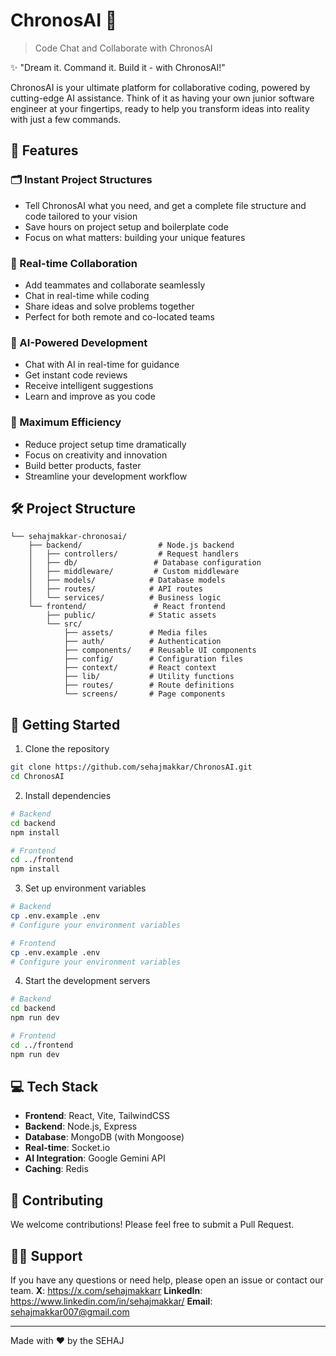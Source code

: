 # ChronosAI 🚀

> Code Chat and Collaborate with ChronosAI

✨ "Dream it. Command it. Build it - with ChronosAI!"

ChronosAI is your ultimate platform for collaborative coding, powered by cutting-edge AI assistance. Think of it as having your own junior software engineer at your fingertips, ready to help you transform ideas into reality with just a few commands.

## 🌟 Features

### 🗂️ Instant Project Structures
- Tell ChronosAI what you need, and get a complete file structure and code tailored to your vision
- Save hours on project setup and boilerplate code
- Focus on what matters: building your unique features

### 🤝 Real-time Collaboration
- Add teammates and collaborate seamlessly
- Chat in real-time while coding
- Share ideas and solve problems together
- Perfect for both remote and co-located teams

### 🧠 AI-Powered Development
- Chat with AI in real-time for guidance
- Get instant code reviews
- Receive intelligent suggestions
- Learn and improve as you code

### 🚀 Maximum Efficiency
- Reduce project setup time dramatically
- Focus on creativity and innovation
- Build better products, faster
- Streamline your development workflow

## 🛠️ Project Structure

```
└── sehajmakkar-chronosai/
    ├── backend/                 # Node.js backend
    │   ├── controllers/         # Request handlers
    │   ├── db/                 # Database configuration
    │   ├── middleware/         # Custom middleware
    │   ├── models/            # Database models
    │   ├── routes/            # API routes
    │   └── services/          # Business logic
    └── frontend/               # React frontend
        ├── public/            # Static assets
        └── src/
            ├── assets/        # Media files
            ├── auth/          # Authentication
            ├── components/    # Reusable UI components
            ├── config/        # Configuration files
            ├── context/       # React context
            ├── lib/           # Utility functions
            ├── routes/        # Route definitions
            └── screens/       # Page components
```

## 🚀 Getting Started

1. Clone the repository
```bash
git clone https://github.com/sehajmakkar/ChronosAI.git
cd ChronosAI
```

2. Install dependencies
```bash
# Backend
cd backend
npm install

# Frontend
cd ../frontend
npm install
```

3. Set up environment variables
```bash
# Backend
cp .env.example .env
# Configure your environment variables

# Frontend
cp .env.example .env
# Configure your environment variables
```

4. Start the development servers
```bash
# Backend
cd backend
npm run dev

# Frontend
cd ../frontend
npm run dev
```

## 💻 Tech Stack

- **Frontend**: React, Vite, TailwindCSS
- **Backend**: Node.js, Express
- **Database**: MongoDB (with Mongoose)
- **Real-time**: Socket.io
- **AI Integration**: Google Gemini API
- **Caching**: Redis

## 🤝 Contributing

We welcome contributions! Please feel free to submit a Pull Request.

## 🙋‍♂️ Support

If you have any questions or need help, please open an issue or contact our team.
**X**: https://x.com/sehajmakkarr
**LinkedIn**: https://www.linkedin.com/in/sehajmakkar/
**Email**: sehajmakkar007@gmail.com

---

Made with ❤️ by the SEHAJ
